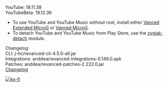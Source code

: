 YouTube: 19.11.38  
YouTubeBeta: 19.12.36  
- To use YouTube and YouTube Music without root, install either [Vanced Extended MicroG](https://github.com/inotia00/VancedMicroG/releases) or [Vanced MicroG](https://github.com/TeamVanced/VancedMicroG/releases).  
- To detach YouTube and YouTube Music from Play Store, use the [zygisk-detach](https://github.com/j-hc/zygisk-detach) module.  

Changelog:  
CLI: j-hc/revanced-cli-4.5.0-all.jar  
Integrations: anddea/revanced-integrations-0.149.0.apk  
Patches: anddea/revanced-patches-2.222.0.jar  
[Changelog](https://github.com/anddea/revanced-patches/releases/tag/v2.222.0)  
  
[![ko-fi](https://ko-fi.com/img/githubbutton_sm.svg)](https://ko-fi.com/W7W8VRK0S)  

